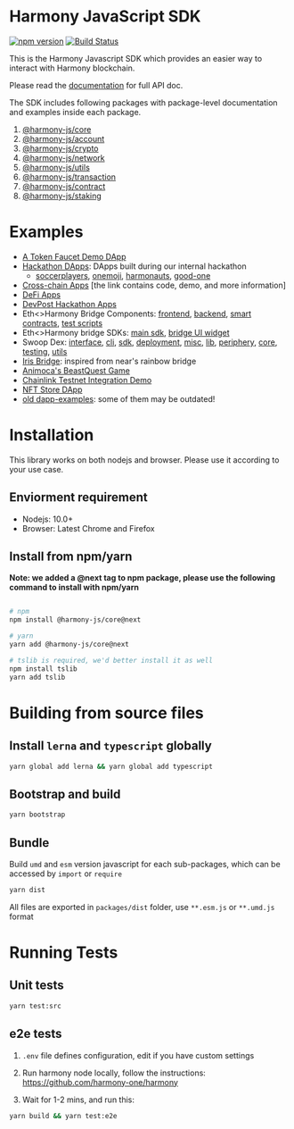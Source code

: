 # Harmony JavaScript SDK

[![npm version](https://img.shields.io/npm/v/@harmony-js/core.svg?style=flat-square)](https://www.npmjs.com/package/@harmony-js/core)
[![Build Status](https://travis-ci.com/FireStack-Lab/Harmony-sdk-core.svg?branch=master)](https://travis-ci.com/FireStack-Lab/Harmony-sdk-core)

This is the Harmony Javascript SDK which provides an easier way to interact with Harmony blockchain.

Please read the [documentation](https://jssdk.doc.hmny.io/) for full API doc.

The SDK includes following packages with package-level documentation and examples inside each package.

1. [@harmony-js/core](https://github.com/harmony-one/sdk/tree/master/packages/harmony-core)
2. [@harmony-js/account](https://github.com/harmony-one/sdk/tree/master/packages/harmony-account)
3. [@harmony-js/crypto](https://github.com/harmony-one/sdk/tree/master/packages/harmony-crypto)
4. [@harmony-js/network](https://github.com/harmony-one/sdk/tree/master/packages/harmony-network)
5. [@harmony-js/utils](https://github.com/harmony-one/sdk/tree/master/packages/harmony-utils)
6. [@harmony-js/transaction](https://github.com/harmony-one/sdk/tree/master/packages/harmony-transaction)
7. [@harmony-js/contract](https://github.com/harmony-one/sdk/tree/master/packages/harmony-contract)
8. [@harmony-js/staking](https://github.com/harmony-one/sdk/tree/master/packages/harmony-contract)

# Examples

* [A Token Faucet Demo DApp](https://github.com/harmony-one/token-faucet-demo-dapp)
* [Hackathon DApps](): DApps built during our internal hackathon
  * [soccerplayers](https://github.com/gupadhyaya/soccerplayers), [onemoji](https://github.com/peekpi/onemoji), [harmonauts](https://github.com/ivorytowerdds/harmonauts), [good-one](https://github.com/harmony-one/dapp-demo-crowdfunding)
* [Cross-chain Apps](https://docs.harmony.one/home/showcases/crosschain) [the link contains code, demo, and more information]
* [DeFi Apps](https://docs.harmony.one/home/showcases/defi)
* [DevPost Hackathon Apps](https://docs.harmony.one/home/showcases/hackathons)
* Eth<>Harmony Bridge Components: [frontend](https://github.com/harmony-one/ethhmy-bridge.frontend), [backend](https://github.com/harmony-one/ethhmy-bridge.appengine), [smart contracts](https://github.com/harmony-one/ethhmy-bridge), [test scripts](https://github.com/harmony-one/ethhmy-bridge.tests)
* Eth<>Harmony bridge SDKs: [main sdk](https://github.com/harmony-one/ethhmy-bridge.sdk), [bridge UI widget](https://github.com/harmony-one/ethhmy-bridge.ui-sdk)
* Swoop Dex: [interface](https://github.com/harmony-one/swoop-interface), [cli](https://github.com/harmony-one/swoop-cli), [sdk](https://github.com/harmony-one/swoop-sdk), [deployment](https://github.com/harmony-one/swoop-deployment), [misc](https://github.com/harmony-one/swoop-misc), [lib](https://github.com/harmony-one/swoop-lib), [periphery](https://github.com/harmony-one/swoop-periphery), [core](https://github.com/harmony-one/swoop-core), [testing](https://github.com/harmony-one/swoop-testing), [utils](https://github.com/harmony-one/swoop-utils)
* [Iris Bridge](https://github.com/harmony-one/ethhmy-bridge-v2): inspired from near's rainbow bridge
* [Animoca's BeastQuest Game](https://github.com/harmony-one/BeastQuest)
* [Chainlink Testnet Integration Demo](https://github.com/harmony-one/chainlink-demo-project)
* [NFT Store DApp](https://github.com/harmony-one/nft-store)
* [old dapp-examples](https://github.com/harmony-one/dapp-examples): some of them may be outdated!


# Installation

This library works on both nodejs and browser. Please use it according to your use case.

## Enviorment requirement

* Nodejs: 10.0+
* Browser: Latest Chrome and Firefox

## Install from npm/yarn

**Note: we added a @next tag to npm package, please use the following command to install with npm/yarn**

```bash

# npm
npm install @harmony-js/core@next 

# yarn
yarn add @harmony-js/core@next

# tslib is required, we'd better install it as well
npm install tslib
yarn add tslib

```

# Building from source files

## Install `lerna` and `typescript` globally

```bash
yarn global add lerna && yarn global add typescript
```
## Bootstrap and build

```bash
yarn bootstrap
```

## Bundle

Build `umd` and `esm` version javascript for each sub-packages, which can be accessed by `import` or `require`

```bash 
yarn dist
```
All files are exported in `packages/dist` folder, use `**.esm.js` or `**.umd.js` format


# Running Tests
## Unit tests
```bash
yarn test:src
```
## e2e tests

1. `.env` file defines configuration, edit if you have custom settings
   
2. Run harmony node locally, follow the instructions: https://github.com/harmony-one/harmony
   
3. Wait for 1-2 mins, and run this:

```bash
yarn build && yarn test:e2e
```




